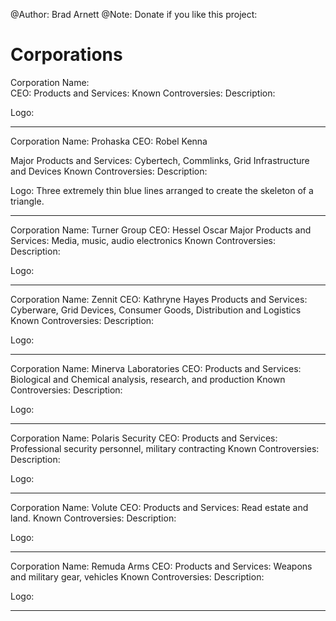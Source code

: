 @Author: Brad Arnett
@Note: Donate if you like this project:

# Corporations

Corporation Name:  
CEO:
Products and Services: 
Known Controversies:
Description:

Logo:

---------------------------------------

Corporation Name:  Prohaska
CEO: Robel Kenna

Major Products and Services:  Cybertech, Commlinks, Grid Infrastructure and Devices
Known Controversies:
Description:

Logo:  Three extremely thin blue lines arranged to create the skeleton of a triangle.

-----------------------------------------

Corporation Name:  Turner Group
CEO: Hessel Oscar
Major Products and Services: Media, music, audio electronics
Known Controversies:
Description:

Logo:

-----------------------------------------

Corporation Name:  Zennit
CEO: Kathryne Hayes
Products and Services: Cyberware, Grid Devices, Consumer Goods, Distribution and Logistics
Known Controversies:
Description:

Logo:

-----------------------------------------

Corporation Name:  Minerva Laboratories
CEO:
Products and Services: Biological and Chemical analysis, research, and production
Known Controversies: 
Description:

Logo:

------------------------------------------

Corporation Name:  Polaris Security
CEO: 
Products and Services: Professional security personnel, military contracting
Known Controversies: 
Description:

Logo:

-------------------------------------------

Corporation Name:  Volute
CEO:
Products and Services: Read estate and land.
Known Controversies:
Description:

Logo:

-------------------------------------------

Corporation Name:  Remuda Arms
CEO:
Products and Services: Weapons and military gear, vehicles 
Known Controversies:
Description:

Logo:

-------------------------------------------